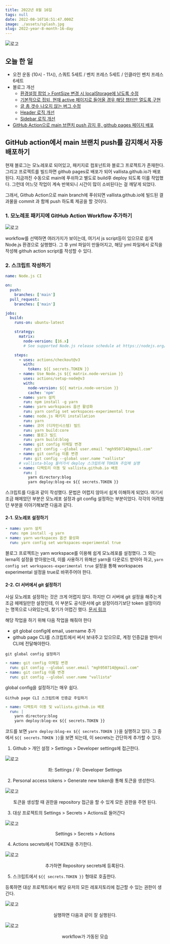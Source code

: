 ```yaml
---
title: 2022년 8월 16일
tags: null
date: 2022-08-16T16:51:47.000Z
image: ./assets/splash.jpg
slug: 2022-year-8-month-16-day
---
```


![로고](assets/splash.jpg)

## 오늘 한 일

- 오전 운동 (10시 - 11시), 스쿼트 5세트 / 벤치 프레스 5세트 / 인클라인 벤치 프레스 6세트
- 블로그 개선
  - [환경설정 팝업 > FontSize 변경 시 localStorage에 남도록 수정](https://github.com/Vallista/vallista-land/commit/20269d5260c29b35f1191d562a1040f0fc3aaefd)
  - [기본적으로 접되, 현재 active 페이지로 들어올 경우 해당 챕터만 열도록 구현](https://github.com/Vallista/vallista-land/commit/b6fb028678abe45411cdc75a41f160f69a12a264)
  - [글 총 갯수 나오지 않는 버그 수정](https://github.com/Vallista/vallista-land/commit/fb8d8479912898848faedc0365d0fd59cac037cf)
  - [Header 로직 개선](https://github.com/Vallista/vallista-land/commit/20269d5260c29b35f1191d562a1040f0fc3aaefd)
  - [Sidebar 로직 개선](https://github.com/Vallista/vallista-land/commit/691199334ec03cc0f11909a579006b6c21430bb6)
- [GitHub Action으로 main 브랜치 push 감지 후, github pages 페이지 배포](https://github.com/Vallista/vallista-land/commit/4e332dec859a7cf6794f009a26e70456369df3af)

## GitHub action에서 main 브랜치 push를 감지해서 자동배포하기

현재 블로그는 모노레포로 되어있고, 패키지로 컴포넌트와 블로그 프로젝트가 존재한다. 그리고 프로젝트를 빌드하면 github pages로 배포가 되어 vallista.github.io가 배포된다.
지금까진 수동으로 main에 푸쉬하고 별도로 build후 deploy 되도록 이를 작업했다. 그런데 어느덧 작업이 계속 반복되니 시간이 많이 소비된다는 걸 깨닿게 되었다.

그래서, Github Action으로 main branch에 푸쉬되면 vallista.github.io에 빌드된 결과물을 commit 과 함께 push 하도록 제공을 할 것이다.

### 1. 모노레포 패키지에 GitHub Action Workflow 추가하기

![로고](assets/0.png)

workflow를 선택하면 여러가지가 보이는데, 여기서 js script등이 있으므로 쉽게 Node.js 환경으로 실행했다. 그 후 yml 파일이 만들어지고, 해당 yml 파일에서 로직을 작성해 githuh action script를 작성할 수 있다.

### 2. 스크립트 작성하기

```yml {numberLines}
name: Node.js CI

on:
  push:
    branches: ['main']
  pull_request:
    branches: ['main']

jobs:
  build:
    runs-on: ubuntu-latest

    strategy:
      matrix:
        node-version: [16.x]
        # See supported Node.js release schedule at https://nodejs.org/en/about/releases/

    steps:
      - uses: actions/checkout@v3
        with:
          token: ${{ secrets.TOKEN }}
      - name: Use Node.js ${{ matrix.node-version }}
        uses: actions/setup-node@v3
        with:
          node-version: ${{ matrix.node-version }}
          cache: 'npm'
      - name: yarn 설치
        run: npm install -g yarn
      - name: yarn workspaces 옵션 활성화
        run: yarn config set workspaces-experimental true
      - name: node.js 패키지 installation
        run: yarn
      - name: 코어 (디자인시스템) 빌드
        run: yarn build:core
      - name: 블로그 빌드
        run: yarn build:blog
      - name: git config 이메일 변경
        run: git config --global user.email "mgh950714@gmail.com"
      - name: git config 이름 변경
        run: git config --global user.name "vallista"
      # vallista-blog 들어가서 deploy 스크립트에 TOKEN 주입해 실행
      - name: 디랙토리 이동 및 vallista.github.io 배포
        run: |
          yarn directory:blog
          yarn deploy:blog-ex ${{ secrets.TOKEN }}
```

스크립트를 다음과 같이 작성했다. 문법은 어렵지 않아서 쉽게 이해하게 되었다. 여기서 조금 해메었던 부분은 모노레포 설정과 git config 설정하는 부분이었다. 각각의 어려웠던 부분을 이야기해보면 다음과 같다.

#### 2-1. 모노레포 설정하기

```yml {numberLines}
- name: yarn 설치
  run: npm install -g yarn
- name: yarn workspaces 옵션 활성화
  run: yarn config set workspaces-experimental true
```

블로그 프로젝트는 yarn workspace를 이용해 쉽게 모노레포를 설정했다. 그 외는 lerna의 설정을 받아왔는데, 이를 사용하기 위해선 yarn을 다운로드 받아아 하고, `yarn config set workspaces-experimental true` 설정을 통해 workspaces experimental 설정을 true로 바뀌주어야 한다.

#### 2-2. CI 서버에서 git 설정하기

사실 모노레포 설정하는 것은 크게 어렵지 않다. 하지만 CI 서버에 git 설정을 해주는게 조금 헤메일만한 설정인데, 이 부분도 공식문서에 git 설정이라기보단 token 설정이라는 명목으로 나와있는데, 찾기가 어렵긴 했다. [문서 링크](https://docs.github.com/es/actions/security-guides/automatic-token-authentication)

해당 작업을 하기 위해 다음 작업을 해줘야 한다

- git global config에 email, username 추가
- github page CLI를 스크립트에서 써서 보내주고 있으므로, 계정 인증값을 받아서 CLI에 전달해야한다.

`git global config 설정하기`

```yml {numberLines}
- name: git config 이메일 변경
  run: git config --global user.email "mgh950714@gmail.com"
- name: git config 이름 변경
  run: git config --global user.name "vallista"
```

global config을 설정하기는 매우 쉽다.

`Github page CLI 스크립트에 인증값 주입하기`

```yml {numberLines}
- name: 디랙토리 이동 및 vallista.github.io 배포
  run: |
    yarn directory:blog
    yarn deploy:blog-ex ${{ secrets.TOKEN }}
```

코드를 보면 `yarn deploy:blog-ex ${{ secrets.TOKEN }}`을 실행하고 있다. 그 중에서 `${{ secrets.TOKEN }}`을 보면 되는데, 이 secrets는 간단하게 추가할 수 있다.

1. Github > 개인 설정 > Settings > Developer settings에 접근한다.

![로고](assets/1.png)

<center>좌: Settings / 우: Developer Settings</center>

2. Personal access tokens > Generate new token을 통해 토큰을 생성한다.

![로고](assets/2.png)

<center>토큰을 생성할 때 권한을 repository 접근을 할 수 있게 모든 권한을 주면 된다.</center>

3. 대상 프로젝트의 Settings > Secrets > Actions로 들어간다

![로고](assets/3.png)

<center>Settings > Secrets > Actions</center>

4. Actions secrets에서 TOKEN을 추가한다.

![로고](assets/4.png)

<center>추가하면 Repository secrets에 등록된다.</center>

5. 스크립트에서 `${{ secrets.TOKEN }}` 형태로 호출한다.

등록하면 대상 프로젝트에서 해당 유저의 모든 레포지토리에 접근할 수 있는 권한이 생긴다.

![로고](assets/5.png)

<center>실행하면 다음과 같이 잘 실행된다.</center>

![로고](assets/6.png)

<center>workflow가 가동된 모습</center>